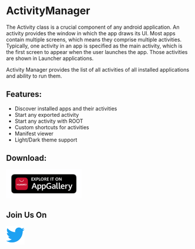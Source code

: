 # ActivityManager
The Activity class is a crucial component of any android application. An activity provides the window in which the app draws its UI. Most apps contain multiple screens, which means they comprise multiple activities. Typically, one activity in an app is specified as the main activity, which is the first screen to appear when the user launches the app. Those activities are shown in Launcher applications.

Activity Manager provides the list of all activities of all installed applications and ability to run them.

Features:
----------
* Discover installed apps and their activities
* Start any exported activity
* Start any activity with ROOT
* Custom shortcuts for activities
* Manifest viewer
* Light/Dark theme support


Download:
----------
<div style="display:flex;">
<a href="https://appgallery5.huawei.com/#/app/C101336719">
    <img alt="Get it on Huawei app gallery" height="80"
        src="docs/graphics/logos/huawei-badge.png"/>
</a>
</div>

Join Us On
----------
<a href="https://twitter.com/ActivityMngrApp"><img src="docs/graphics/logos/twitter_logo_color.png" height="50px"/></a>